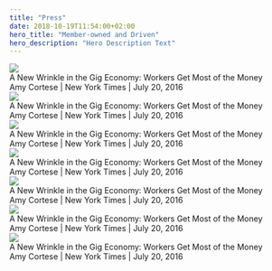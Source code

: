 ```yaml
---
title: "Press"
date: 2018-10-19T11:54:00+02:00
hero_title: "Member-owned and Driven"
hero_description: "Hero Description Text"
---
```


<div class="container-fluid border-padding">
    <div class="row">
        <div class="col-xs-12 col-lg-12 text-center">
        <div class="width-full">
            <img src="../../images/press/01.jpg">
        </div>
        A New Wrinkle in the Gig Economy: Workers Get Most of the Money
        <div>
            Amy Cortese | New York Times | July 20, 2016
        </div>
        </div>
    </div>
    <div class="row">
        <div class="col-xs-12 col-lg-6 text-center">
        <div class="width-full">
            <img src="../../images/press/01.jpg">
        </div>
        A New Wrinkle in the Gig Economy: Workers Get Most of the Money
        <div>
            Amy Cortese | New York Times | July 20, 2016
        </div>
        </div>
        <div class="col-xs-12 col-lg-6 text-center">
        <div class="width-full">
            <img src="../../images/press/01.jpg">
        </div>
        A New Wrinkle in the Gig Economy: Workers Get Most of the Money
        <div>
            Amy Cortese | New York Times | July 20, 2016
        </div>
        </div>
    </div>
    <div class="row">
        <div class="col-xs-12 col-lg-6 text-center">
        <div class="width-full">
            <img src="../../images/press/01.jpg">
        </div>
        A New Wrinkle in the Gig Economy: Workers Get Most of the Money
        <div>
            Amy Cortese | New York Times | July 20, 2016
        </div>
        </div>
        <div class="col-xs-12 col-lg-6 text-center">
        <div class="width-full">
            <img src="../../images/press/01.jpg">
        </div>
        A New Wrinkle in the Gig Economy: Workers Get Most of the Money
        <div>
            Amy Cortese | New York Times | July 20, 2016
        </div>
        </div>
    </div>
    <div class="row">
        <div class="col-xs-12 col-lg-6 text-center">
        <div class="width-full">
            <img src="../../images/press/01.jpg">
        </div>
        A New Wrinkle in the Gig Economy: Workers Get Most of the Money
        <div>
            Amy Cortese | New York Times | July 20, 2016
        </div>
        </div>
        <div class="col-xs-12 col-lg-6 text-center">
        <div class="width-full">
            <img src="../../images/press/01.jpg">
        </div>
        A New Wrinkle in the Gig Economy: Workers Get Most of the Money
        <div>
            Amy Cortese | New York Times | July 20, 2016
        </div>
        </div>
    </div>
</div>
